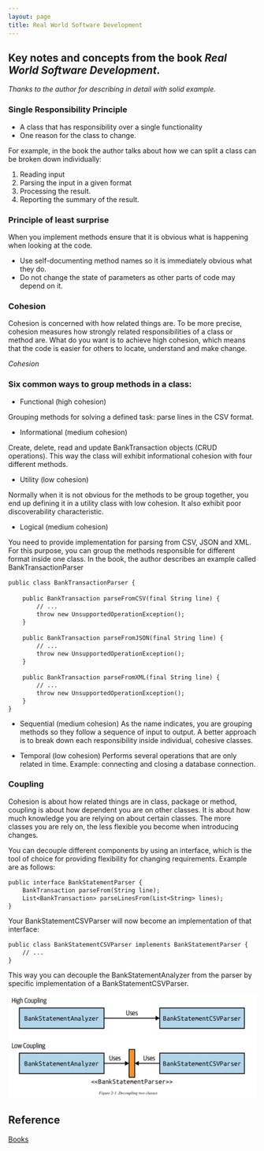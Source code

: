 ```yaml
---
layout: page
title: Real World Software Development
---
```


## Key notes and concepts from the book *Real World Software Development*.
 *Thanks to the author for describing in detail with solid example.*

### Single Responsibility Principle

* A class that has responsibility over a single functionality
* One reason for the class to change.

For example, in the book the author talks about how we can split a class can be broken down individually:

1. Reading input
2. Parsing the input in a given format
3. Processing the result.
4. Reporting the summary of the result.

### Principle of least surprise

When you implement methods ensure that it is obvious what is happening when looking at the code.

* Use self-documenting method names so it is immediately obvious what they do.
* Do not change the state of parameters as other parts of code may depend on it.

### Cohesion

Cohesion is concerned with how related things are. To be more precise, cohesion measures how strongly related responsibilities of a class or method are.
 What do you want is to achieve high cohesion, which means that the code is easier for others to locate, understand and make change.

 *_Cohesion_*

### Six common ways to group methods in a class:

* Functional (high cohesion)

Grouping methods for solving a defined task: parse lines in the CSV format. 

* Informational (medium cohesion)

Create, delete, read and update BankTransaction objects (CRUD operations). This way the class will exhibit informational cohesion with four different methods.

* Utility (low cohesion)

Normally when it is not obvious for the methods to be group together, you end up defining it in a utility class with low cohesion. It also exhibit poor discoverability characteristic.

* Logical (medium cohesion)

You need to provide implementation for parsing from CSV, JSON and XML. For this purpose, you can group the methods responsible for different format inside one class.
In the book, the author describes an example called BankTransactionParser

``` 
public class BankTransactionParser {

    public BankTransaction parseFromCSV(final String line) {
        // ...
        throw new UnsupportedOperationException();
    }

    public BankTransaction parseFromJSON(final String line) {
        // ...
        throw new UnsupportedOperationException();
    }

    public BankTransaction parseFromXML(final String line) {
        // ...
        throw new UnsupportedOperationException();
    }
}
```

* Sequential (medium cohesion)
As the name indicates, you are grouping methods so they follow a sequence of input to output. A better approach is to break down each responsibility inside individual, cohesive classes.

* Temporal (low cohesion)
Performs several operations that are only related in time. Example: connecting and closing a database connection.

### Coupling

Cohesion is about how related things are in class, package or method, coupling is about how dependent you are on other classes. It is about how much knowledge you are relying on about certain classes. The more classes you are rely on, the less flexible you become when introducing changes. 

You can decouple different components by using an interface, which is the tool of choice for providing flexibility for changing requirements. Example are as follows:

```
public interface BankStatementParser {
    BankTransaction parseFrom(String line);
    List<BankTransaction> parseLinesFrom(List<String> lines);
}
```
Your BankStatementCSVParser will now become an implementation of that interface:
```
public class BankStatementCSVParser implements BankStatementParser {
    // ...
}
```
This way you can decouple the BankStatementAnalyzer from the parser by specific implementation of a BankStatementCSVParser. 

![image](/assets/images/RealSoftDev_Coupling.png)


## Reference

[Books](/_posts/2018-10-10-Books.md)
